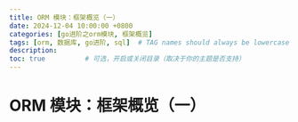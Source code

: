 ```yaml
---
title: ORM 模块：框架概览（一）
date: 2024-12-04 10:00:00 +0800
categories: [go进阶之orm模块, 框架概览]
tags: [orm, 数据库, go进阶, sql]  # TAG names should always be lowercase
description: 
toc: true          # 可选，开启或关闭目录（取决于你的主题是否支持）
---
```

# ORM 模块：框架概览（一）
